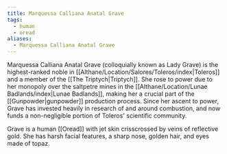 ```yaml
---
title: Marquessa Calliana Anatal Grave
tags:
  - human
  - oread
aliases:
  - Marquessa Calliana Anatal Grave
---
```


Marquessa Calliana Anatal Grave (colloquially known as Lady Grave) is the highest-ranked noble in [[Althane/Location/Salores/Toleros/index|Toleros]] and a member of the [[The Triptych|Triptych]]. She rose to power due to her monopoly over the saltpetre mines in the [[Althane/Location/Lunae Badlands/index|Lunae Badlands]], making her a crucial part of the [[Gunpowder|gunpowder]] production process. Since her ascent to power, Grave has invested heavily in research of and around combustion, and now funds a non-negligible portion of Toleros' scientific community.

Grave is a human [[Oread]] with jet skin crisscrossed by veins of reflective gold. She has harsh facial features, a sharp nose, golden hair, and eyes made of topaz.